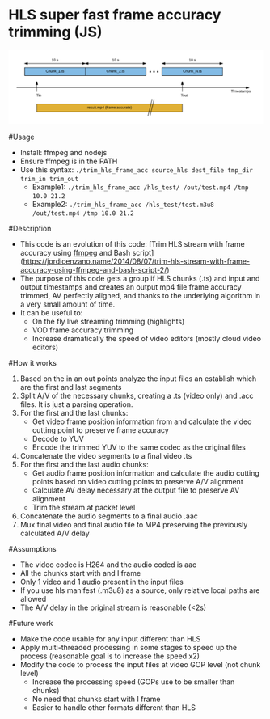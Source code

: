 # HLS super fast frame accuracy trimming (JS)

![Image of HLS trimming](./img/hls_trimming.png)

#Usage
- Install: ffmpeg and nodejs
- Ensure ffmpeg is in the PATH
- Use this syntax: `./trim_hls_frame_acc source_hls dest_file tmp_dir trim_in trim_out`
    - Example1: `./trim_hls_frame_acc /hls_test/ /out/test.mp4 /tmp 10.0 21.2`
    - Example2: `./trim_hls_frame_acc /hls_test/test.m3u8 /out/test.mp4 /tmp 10.0 21.2`

#Description
- This code is an evolution of this code: [Trim HLS stream with frame accuracy using [ffmpeg](https://ffmpeg.org/) and Bash script](https://jordicenzano.name/2014/08/07/trim-hls-stream-with-frame-accuracy-using-ffmpeg-and-bash-script-2/)
- The purpose of this code gets a group if HLS chunks (.ts) and input and output timestamps and creates an output mp4 file frame accuracy trimmed, AV perfectly aligned, and thanks to the underlying algorithm in a very small amount of time.
- It can be useful to:
    - On the fly live streaming trimming (highlights)
    - VOD frame accuracy trimming
    - Increase dramatically the speed of video editors (mostly cloud video editors)

#How it works
1. Based on the in an out points analyze the input files an establish which are the first and last segments
1. Split A/V of the necessary chunks, creating a .ts (video only) and .acc files. It is just a parsing operation.
2. For the first and the last chunks:
    - Get video frame position information from and calculate the video cutting point to preserve frame accuracy
    - Decode to YUV
    - Encode the trimmed YUV to the same codec as the original files
3. Concatenate the video segments to a final video .ts
4. For the first and the last audio chunks:
    - Get audio frame position information and calculate the audio cutting points based on video cutting points to preserve A/V alignment
    - Calculate AV delay necessary at the output file to preserve AV alignment
    - Trim the stream at packet level
5. Concatenate the audio segments to a final audio .aac
6. Mux final video and final audio file to MP4 preserving the previously calculated A/V delay

#Assumptions
- The video codec is H264 and the audio coded is aac
- All the chunks start with and I frame
- Only 1 video and 1 audio present in the input files
- If you use hls manifest (.m3u8) as a source, only relative local paths are allowed
- The A/V delay in the original stream is reasonable (<2s)

#Future work
- Make the code usable for any input different than HLS
- Apply multi-threaded processing in some stages to speed up the process (reasonable goal is to increase the speed x2)
- Modify the code to process the input files at video GOP level (not chunk level)
    - Increase the processing speed (GOPs use to be smaller than chunks)
    - No need that chunks start with I frame
    - Easier to handle other formats different than HLS
    
